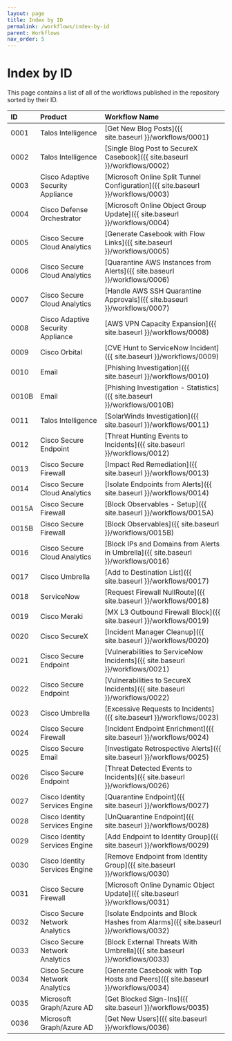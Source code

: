 ```yaml
---
layout: page
title: Index by ID
permalink: /workflows/index-by-id
parent: Workflows
nav_order: 5
---
```


# Index by ID
This page contains a list of all of the workflows published in the repository sorted by their ID.

| ID   | Product | Workflow Name |
|:-----|:--------|:--------------|
| 0001 | Talos Intelligence | [Get New Blog Posts]({{ site.baseurl }}/workflows/0001) |
| 0002 | Talos Intelligence | [Single Blog Post to SecureX Casebook]({{ site.baseurl }}/workflows/0002) |
| 0003 | Cisco Adaptive Security Appliance | [Microsoft Online Split Tunnel Configuration]({{ site.baseurl }}/workflows/0003) |
| 0004 | Cisco Defense Orchestrator | [Microsoft Online Object Group Update]({{ site.baseurl }}/workflows/0004) |
| 0005 | Cisco Secure Cloud Analytics | [Generate Casebook with Flow Links]({{ site.baseurl }}/workflows/0005) |
| 0006 | Cisco Secure Cloud Analytics | [Quarantine AWS Instances from Alerts]({{ site.baseurl }}/workflows/0006) |
| 0007 | Cisco Secure Cloud Analytics | [Handle AWS SSH Quarantine Approvals]({{ site.baseurl }}/workflows/0007) |
| 0008 | Cisco Adaptive Security Appliance | [AWS VPN Capacity Expansion]({{ site.baseurl }}/workflows/0008) |
| 0009 | Cisco Orbital | [CVE Hunt to ServiceNow Incident]({{ site.baseurl }}/workflows/0009) |
| 0010 | Email | [Phishing Investigation]({{ site.baseurl }}/workflows/0010) |
| 0010B | Email | [Phishing Investigation - Statistics]({{ site.baseurl }}/workflows/0010B) |
| 0011 | Talos Intelligence | [SolarWinds Investigation]({{ site.baseurl }}/workflows/0011) |
| 0012 | Cisco Secure Endpoint | [Threat Hunting Events to Incidents]({{ site.baseurl }}/workflows/0012) |
| 0013 | Cisco Secure Firewall | [Impact Red Remediation]({{ site.baseurl }}/workflows/0013) |
| 0014 | Cisco Secure Cloud Analytics | [Isolate Endpoints from Alerts]({{ site.baseurl }}/workflows/0014) |
| 0015A | Cisco Secure Firewall | [Block Observables - Setup]({{ site.baseurl }}/workflows/0015A) |
| 0015B | Cisco Secure Firewall | [Block Observables]({{ site.baseurl }}/workflows/0015B) |
| 0016 | Cisco Secure Cloud Analytics | [Block IPs and Domains from Alerts in Umbrella]({{ site.baseurl }}/workflows/0016) |
| 0017 | Cisco Umbrella | [Add to Destination List]({{ site.baseurl }}/workflows/0017) |
| 0018 | ServiceNow | [Request Firewall NullRoute]({{ site.baseurl }}/workflows/0018) |
| 0019 | Cisco Meraki | [MX L3 Outbound Firewall Block]({{ site.baseurl }}/workflows/0019) |
| 0020 | Cisco SecureX | [Incident Manager Cleanup]({{ site.baseurl }}/workflows/0020) |
| 0021 | Cisco Secure Endpoint | [Vulnerabilities to ServiceNow Incidents]({{ site.baseurl }}/workflows/0021) |
| 0022 | Cisco Secure Endpoint | [Vulnerabilities to SecureX Incidents]({{ site.baseurl }}/workflows/0022) |
| 0023 | Cisco Umbrella | [Excessive Requests to Incidents]({{ site.baseurl }}/workflows/0023) |
| 0024 | Cisco Secure Firewall | [Incident Endpoint Enrichment]({{ site.baseurl }}/workflows/0024) |
| 0025 | Cisco Secure Email | [Investigate Retrospective Alerts]({{ site.baseurl }}/workflows/0025) |
| 0026 | Cisco Secure Endpoint | [Threat Detected Events to Incidents]({{ site.baseurl }}/workflows/0026) |
| 0027 | Cisco Identity Services Engine | [Quarantine Endpoint]({{ site.baseurl }}/workflows/0027) |
| 0028 | Cisco Identity Services Engine | [UnQuarantine Endpoint]({{ site.baseurl }}/workflows/0028) |
| 0029 | Cisco Identity Services Engine | [Add Endpoint to Identity Group]({{ site.baseurl }}/workflows/0029) |
| 0030 | Cisco Identity Services Engine | [Remove Endpoint from Identity Group]({{ site.baseurl }}/workflows/0030) |
| 0031 | Cisco Secure Firewall | [Microsoft Online Dynamic Object Update]({{ site.baseurl }}/workflows/0031) |
| 0032 | Cisco Secure Network Analytics | [Isolate Endpoints and Block Hashes from Alarms]({{ site.baseurl }}/workflows/0032) |
| 0033 | Cisco Secure Network Analytics | [Block External Threats With Umbrella]({{ site.baseurl }}/workflows/0033) |
| 0034 | Cisco Secure Network Analytics | [Generate Casebook with Top Hosts and Peers]({{ site.baseurl }}/workflows/0034) |
| 0035 | Microsoft Graph/Azure AD | [Get Blocked Sign-Ins]({{ site.baseurl }}/workflows/0035) |
| 0036 | Microsoft Graph/Azure AD | [Get New Users]({{ site.baseurl }}/workflows/0036) |